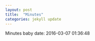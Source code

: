 ```yaml
---
layout: post
title:  "Minutes"
categories: jekyll update
---
```

Minutes baby
date:   2016-03-07 01:36:48

